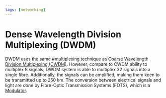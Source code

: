 ```yaml
---
tags: [networking]
---
```


# Dense Wavelength Division Multiplexing (DWDM)

DWDM uses the same #[multiplexing](202209091312.md) technique as
[Coarse Wavelength Division Multiplexing (CWDM)](202209021746.md). However, compare
to CWDM ability to multiplex 8 signals, DWDM system is able to multiplex 32
signals into a single fibre. Additionally, the signals can be amplified, making
them keen to be transmitted up to 250 km. The conversion between electrical
signals and light are done by Fibre-Optic Transmission Systems (FOTS), which is
a [Modulator](202209291044.md).
